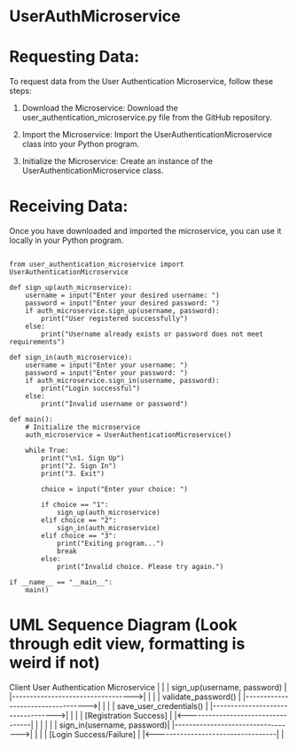 # UserAuthMicroservice

# Requesting Data:
To request data from the User Authentication Microservice, follow these steps:

1) Download the Microservice:
Download the user_authentication_microservice.py file from the GitHub repository.

3) Import the Microservice:
Import the UserAuthenticationMicroservice class into your Python program.

5) Initialize the Microservice:
Create an instance of the UserAuthenticationMicroservice class.


# Receiving Data: 
Once you have downloaded and imported the microservice, you can use it locally in your Python program.

```Example Program:

from user_authentication_microservice import UserAuthenticationMicroservice

def sign_up(auth_microservice):
    username = input("Enter your desired username: ")
    password = input("Enter your desired password: ")
    if auth_microservice.sign_up(username, password):
        print("User registered successfully")
    else:
        print("Username already exists or password does not meet requirements")

def sign_in(auth_microservice):
    username = input("Enter your username: ")
    password = input("Enter your password: ")
    if auth_microservice.sign_in(username, password):
        print("Login successful")
    else:
        print("Invalid username or password")

def main():
    # Initialize the microservice
    auth_microservice = UserAuthenticationMicroservice()

    while True:
        print("\n1. Sign Up")
        print("2. Sign In")
        print("3. Exit")

        choice = input("Enter your choice: ")

        if choice == "1":
            sign_up(auth_microservice)
        elif choice == "2":
            sign_in(auth_microservice)
        elif choice == "3":
            print("Exiting program...")
            break
        else:
            print("Invalid choice. Please try again.")

if __name__ == "__main__":
    main()
```

# UML Sequence Diagram (Look through edit view, formatting is weird if not)

Client                  User Authentication Microservice
  |                                   |
  |      sign_up(username, password) |
  |---------------------------------->|
  |                                   |
  |          validate_password()     |
  |---------------------------------->|
  |                                   |
  |         save_user_credentials()  |
  |---------------------------------->|
  |                                   |
  |      [Registration Success]      |
  |<----------------------------------|
  |                                   |
  |                                   |
  |       sign_in(username, password)|
  |---------------------------------->|
  |                                   |
  |      [Login Success/Failure]     |
  |<----------------------------------|
  |
